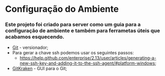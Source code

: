# Configuração do Ambiente

### Este projeto foi criado para server como um guia para a configuração de ambiente e também para ferrametas úteis que acabamos esquecendo.

* [Git](https://git-scm.com/) - versionador;
* Para gerar a chave ssh podemos usar os seguintes passos:
  * https://help.github.com/enterprise/2.13/user/articles/generating-a-new-ssh-key-and-adding-it-to-the-ssh-agent/#platform-windows;
* [GitKraken](https://www.gitkraken.com/) - GUI para o Git;
